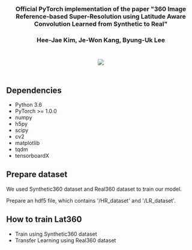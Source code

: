### <center>Official PyTorch implementation of the paper "360 Image Reference-based Super-Resolution using Latitude Aware Convolution Learned from Synthetic to Real" ###

### <center>Hee-Jae Kim, Je-Won Kang, Byung-Uk Lee ###

<center><img src="https://user-images.githubusercontent.com/42056469/141826157-30379a39-4bcd-4789-835c-5bfdcbc5fde4.png" vspace="25px"></center>
  
## Dependencies ###
  - Python 3.6
  - PyTorch >= 1.0.0
  - numpy
  - h5py
  - scipy
  - cv2
  - matplotlib
  - tqdm
  - tensorboardX

## Prepare dataset ###
We used Synthetic360 dataset and Real360 dataset to train our model. 

Prepare an hdf5 file, which contains '/HR_dataset' and '/LR_dataset'. 
  
## How to train Lat360 ###
  - Train using Synthetic360 dataset
  - Transfer Learning using Real360 dataset
  
